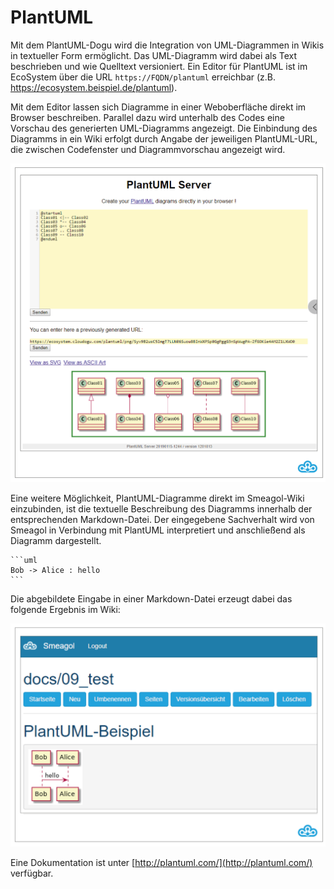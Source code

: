 # PlantUML

Mit dem PlantUML-Dogu wird die Integration von UML-Diagrammen in Wikis in textueller Form ermöglicht. Das UML-Diagramm wird dabei als Text beschrieben und wie Quelltext versioniert. Ein Editor für PlantUML ist im EcoSystem über die URL `https://FQDN/plantuml` erreichbar (z.B. https://ecosystem.beispiel.de/plantuml).


Mit dem Editor lassen sich Diagramme in einer Weboberfläche direkt im Browser beschreiben. Parallel dazu wird unterhalb des Codes eine Vorschau des generierten UML-Diagramms angezeigt. Die Einbindung des Diagramms in ein Wiki erfolgt durch Angabe der jeweiligen PlantUML-URL, die zwischen Codefenster und Diagrammvorschau angezeigt wird.

![Die Weboberfläche des PlantUML-Editors](figures/plantuml/PlantUMLEditor.png)



Eine weitere Möglichkeit, PlantUML-Diagramme direkt im Smeagol-Wiki einzubinden, ist die textuelle Beschreibung des Diagramms innerhalb der entsprechenden Markdown-Datei. Der eingegebene Sachverhalt wird von Smeagol in Verbindung mit PlantUML interpretiert und anschließend als Diagramm dargestellt.

```
​```uml
Bob -> Alice : hello
​```
```

Die abgebildete Eingabe in einer Markdown-Datei erzeugt dabei das folgende Ergebnis im Wiki:

![UML-Diagramm in Smeagol](figures/plantuml/PlantUMLBeispielSmeagol.png)

Eine Dokumentation ist unter [http://plantuml.com/](http://plantuml.com/) verfügbar.
